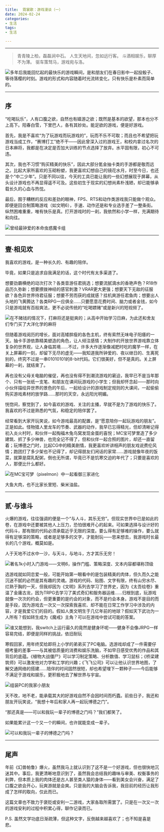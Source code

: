 ```yaml
---
title:  霓裳歌：游戏漫谈（一）
date: 2024-02-24
categories:
- 生活
tags:
- 生活

--- 
```



---

> 青青陵上柏，磊磊涧中石。 人生天地间，忽如远行客。
斗酒相娱乐，聊厚不为薄。 驱车策驽马，游戏宛与洛。
> 

![多年后我能回忆起的最快乐的游戏瞬间，是和朋友们在春日影中一起投骰子、等待落樱的时刻。游戏的形式和内容随着时光流转变化，只有快乐是朴素而简单的。](https://raw.githubusercontent.com/DF-Master/yidapicbed/main/2024/202401/202401GAME/202401GAME00.jpg)

---

<!--more-->


## 序

“吃喝玩乐”，人有口腹之欲，自然也有嬉游之欲；既然是基本的欲望，那本也分不上高下。阳春白雪，下里巴人，各有其妙处。能足欲的游戏，便是好游戏。

首先，我是不喜欢“为了玩游戏而玩游戏的”，玩而不乐不可取；而且也不希望把玩游戏当成工作，“赛博打工”绝不干——因此曾深入过的游戏王，和校内拿过名次的日本麻将，我都是在决定是否加大训练的节点选择了放弃。水平固有限，初心不可违。

其次，我也不习惯“购买精美的快乐”，因此大部分氪金抽卡类的手游都是敬而远之。比起大家所喜欢的玉砌粉塑，我更喜欢幻想自己的镜花水月，时至今日，也还是个“中二少年”。只是不同以往，今天的工具已能让我的一些幻想展现于屏幕，从头设计游戏也不再显得遥不可及。这些初生于现实的幻想尚素朴浅陋，却已能够承载长久的心血与热忱。

最后，囿于糟糕的反应和差劲的眼神，FPS、RTS和动作类游戏我只能做个观众。即便是回合制策略游戏（如文明6），手速、动作还是和专业选手差了一整条街。纵然困难重重，唯有快乐是真。打开游戏时的一刹，我依然和小学一样，充满期待和向往。

![曾经最钟爱的本命虫惑魔卡组](https://raw.githubusercontent.com/DF-Master/yidapicbed/main/2024/202401/202401GAME/202401GAME01.jpg)



---

## 壹·相见欢

我喜欢的游戏，是一种长久的、有趣的陪伴。

毕竟，如果只是追求自我满足的话，这个时代有太多渠道了。

想要劲霸横绝的动次打次？各类音游任君挑选；想要流腻滴水的香艳声色？R18作品历久弥新；想要撩拨神经的感官刺激？VRAR更大更强；想要天下无敌的征服欲？各色异世界待君征服；想要不劳而获的成就感？挂机爽游任君鱼肉；想要出人头地的飞黄腾达？各类RPG一应俱全……只要愿意花费时间、脑力或者金钱，如今只是游戏就有百般爽法，更不必说传统的“吃喝嫖赌”或是新兴的短视频了。

![在不赌钱的情况下，打麻将还是挺爽的；从高中开始学习日麻，为此还和舍友们专门买了大洋化学的麻将](https://raw.githubusercontent.com/DF-Master/yidapicbed/main/2024/202401/202401GAME/202401GAME02.jpg)



但随着游戏阅历的增长，面对高矮胖瘦的各色主机，终有索然无味电子阳痿的一天。抽卡手游依靠精美塑造的角色，让人倾注感情；大制作的开放世界游戏靠立体复杂的世界观，让人身临其境……不过，许多大作逐渐像减肥时吃的魔芋一样，在关上屏幕的一刻，却留下无尽的虚无——我知道我所钟爱的、夜以继日的、生离死别的，终究不过是一串01010101的8-bit代码。它们很美好，但不是真的。关上屏幕的一刹，就结束了。

再也没有父母关电脑的催促，再也没有得不到潮流游戏的窘迫，我早已不是当年那个、只有一张纸一支笔、和朋友在课间玩游戏的小学生；但我却怀念起——那时向小伙伴描绘异世界的景色的午后，一起给设计的游戏制定规则的大课间，一起偷偷购买游戏素材的放学路……那时的天空，永远阳光明媚。

恍惚间，察觉到了，如今喜欢的游戏、关注的主播，早就不是为了游戏的快乐了。我喜欢的不过是熟悉的气氛，和稳定的陪伴罢了。

经常看到大家开玩笑说，如今游戏最高的配置，是“愿意陪你一起玩游戏的朋友”。正是如此。怪物猎人里龙车的节奏、武器的动作，我早已忘得精光，但却清晰记得初入炎火村时，和伙伴一起掏福木兔鸟窝发现金蛋的喜悦；MC宝可梦里造了多少建筑、抓了多少神兽，也完全记不得了，但和伙伴一起合照的图片，却还一直留着；玩博德之门时，比起CG中的精美剧情，我更喜欢听讲相声的朋友戏说费伦风情；跑团打了多少架也不记得了，却记得朋友们闲话的家常……游戏就像年夜的饭菜，就算是腐乳配粥，倒也无所谓，毕竟已不是饥寒交迫的年代了；只要是喜欢的人，那便比什么都好。

![在MC宝可梦（pixelmon）中一起看御三家进化](https://raw.githubusercontent.com/DF-Master/yidapicbed/main/2024/202401/202401GAME/202401GAME03.jpg)



大鱼大肉，也不比家长里短、柴米油盐。

---

## 贰·与谁斗

火爆的游戏，往往强调的便是一个“与人斗，其乐无穷”。但现实世界中已是如此的卷，在游戏中还要被其他人上压力，恐怕很难开心的起来。可如果选择与设计好的代码斗，那有限的代码必须承载近乎无限的深度。要么得有足够难的操作，要么就得有足够深的策略，或者是足够多的文字，才能耐玩——思来想去，我游戏时长最长的几个游戏，概莫如是。

人于天地不过水中一沙，与天斗，与地斗，方才其乐无穷！

![著名1k小时入门游戏——文明6，操作门槛、策略深度、文本内容都堪称顶级](https://raw.githubusercontent.com/DF-Master/yidapicbed/main/2024/202401/202401GAME/202401GAME04.png)



选游戏就如同恋爱一般，可能开始第一眼看中的是包装精美的肉体，但久而久之能沉迷不腻的必然是其有趣的灵魂。游戏的代码、贴图、文字有限，终有山穷水尽、烂熟于胸的一天，但我却因为《文明》系列去学习了世界史，因为《太吾绘卷》重温了金庸古龙，因为TRPG去学习了美式奇幻和服务器运维……归根到底，玩游戏就像一次次的约会，但更重要的是约会的对象，而不是约会本身。游戏不是目的而是手段，因为游戏去一次又一次探索我喜欢、却不能在日常工作学习中涉及的内容，才是我爱它们的目的。假如人类文明生于几亿年前的地球？假如天下武功为一人所有？假如转生成为《魔戒》主角？可以在游戏中尝试可能的答案。

![谁又能想到，我switch上运行最久的竟然是健身环呢——健身不会像JRPG一样容易完结，即便是同样的挑战，依旧耐玩](https://raw.githubusercontent.com/DF-Master/yidapicbed/main/2024/202401/202401GAME/202401GAME05.jpg)


寒假回家，用年终奖给即将上小学的弟弟买了PC电脑。选游戏却成了一件需要仔细考量的差事——与其被低质量的消费和娱乐洗脑，不如早日感受优秀的作品和其背后的底蕴。《植物大战僵尸》可以学习制定策略、分析数值、学习鼠标；《桥梁建筑师》可以激发他对力学和工学的兴趣；《飞飞公司》可以让他认识世界地图，了解交通网络的搭建……陪伴的时间固然很短，却也希望埋下一颗种子——今后能够不满足于游戏和娱乐，更积极地去了解世界与宇宙。

![组装PC的我家小朋友](https://raw.githubusercontent.com/DF-Master/yidapicbed/main/2024/202401/202401GAME/202401GAME06.jpg)



天不改，地不老，能承载其大的好游戏自然不会因时间而朽蠹。前些日子，我还和朋友开玩笑说，“我想十年后和家人再一起玩博德之门”。

“那还真是——可以和我玩一辈子的博德之门吗？”我们都笑了。

如果能累计这一个又一个的瞬间，也许就能变成一辈子。

![可以和我玩一辈子的博德之门吗？](https://raw.githubusercontent.com/DF-Master/yidapicbed/main/2024/202401/202401GAME/202401GAME07.jpg)


---

## 尾声

年前《幻兽帕鲁》爆火，虽然我马上就认识到了这不是一个好游戏，但也很快地沉迷其中。事后，我更清晰地意识到了，虽然我会总结我的趣味与审美、权衡事务的利弊，但本质上我的肉体还是古人甚至类人猿的身体——看到美女会兴奋，满足了口腹之欲会开心，玩爽游就是会爽。只是我的大脑会告诉我，我目前的经历让我形成了怎样的取向，仅此而已。

这篇文章也不致力于褒贬或安利一二游戏，大家各取所需罢了。只是在一次又一次的游戏安利的过程中积累心得，聊作记录而已。

P.S. 虽然文学功底日渐疏薄，但这种文字，反倒越来越喜欢了；也不知是喜是悲。